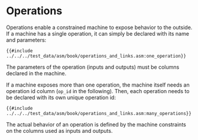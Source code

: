 # Operations

Operations enable a constrained machine to expose behavior to the outside.
If a machine has a single operation, it can simply be declared with its name and parameters:
```
{{#include ../../../test_data/asm/book/operations_and_links.asm:one_operation}}
```
The parameters of the operation (inputs and outputs) must be columns declared in the machine.

If a machine exposes more than one operation, the machine itself needs an operation id column (`op_id` in the following).
Then, each operation needs to be declared with its own unique operation id:
```
{{#include ../../../test_data/asm/book/operations_and_links.asm:many_operations}}
```

The actual behavior of an operation is defined by the machine constraints on the columns used as inputs and outputs.
